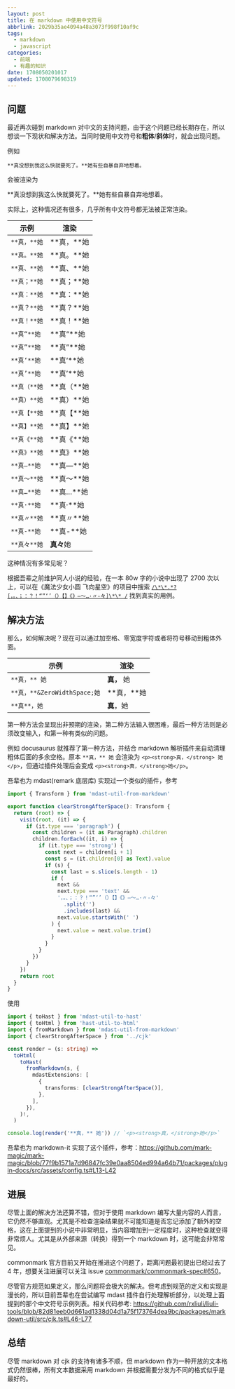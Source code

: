 ```yaml
---
layout: post
title: 在 markdown 中使用中文符号
abbrlink: 2029b35ae4094a48a3073f998f10af9c
tags:
  - markdown
  - javascript
categories:
  - 前端
  - 有趣的知识
date: 1708050201017
updated: 1708079698319
---
```


## 问题

最近再次碰到 markdown 对中文的支持问题，由于这个问题已经长期存在，所以想谈一下现状和解决方法。当同时使用中文符号和**粗体**/**斜体**时，就会出现问题。

例如

`**真没想到我这么快就要死了。**她有些自暴自弃地想着。`

会被渲染为

\*\*真没想到我这么快就要死了。\*\*她有些自暴自弃地想着。

实际上，这种情况还有很多，几乎所有中文符号都无法被正常渲染。

| 示例        | 渲染          |
| --------- | ----------- |
| `**真，**她` | \*\*真，\*\*她 |
| `**真。**她` | \*\*真。\*\*她 |
| `**真、**她` | \*\*真、\*\*她 |
| `**真；**她` | \*\*真；\*\*她 |
| `**真：**她` | \*\*真：\*\*她 |
| `**真？**她` | \*\*真？\*\*她 |
| `**真！**她` | \*\*真！\*\*她 |
| `**真“**她` | \*\*真“\*\*她 |
| `**真”**她` | \*\*真”\*\*她 |
| `**真‘**她` | \*\*真‘\*\*她 |
| `**真’**她` | \*\*真’\*\*她 |
| `**真（**她` | \*\*真（\*\*她 |
| `**真）**她` | \*\*真）\*\*她 |
| `**真【**她` | \*\*真【\*\*她 |
| `**真】**她` | \*\*真】\*\*她 |
| `**真《**她` | \*\*真《\*\*她 |
| `**真》**她` | \*\*真》\*\*她 |
| `**真—**她` | \*\*真—\*\*她 |
| `**真～**她` | \*\*真～\*\*她 |
| `**真…**她` | \*\*真…\*\*她 |
| `**真·**她` | \*\*真·\*\*她 |
| `**真〃**她` | \*\*真〃\*\*她 |
| `**真-**她` | \*\*真-\*\*她 |
| `**真々**她` | **真々**她     |

这种情况有多常见呢？

根据吾辈之前维护同人小说的经验，在一本 80w 字的小说中出现了 2700 次以上，可以在《魔法少女小圆 飞向星空》的项目中搜索 [`/\*\*.*?[，。、；：？！“”‘’（）【】《》—～…·〃-々]\*\* /`](https://github.com/search?q=repo%3Aliuli-moe%2Fto-the-stars+%2F%5C*%5C*.*%3F%5B%EF%BC%8C%E3%80%82%E3%80%81%EF%BC%9B%EF%BC%9A%EF%BC%9F%EF%BC%81%E2%80%9C%E2%80%9D%E2%80%98%E2%80%99%EF%BC%88%EF%BC%89%E3%80%90%E3%80%91%E3%80%8A%E3%80%8B%E2%80%94%EF%BD%9E%E2%80%A6%C2%B7%E3%80%83-%E3%80%85%5D%5C*%5C*+%2F\&type=code) 找到真实的用例。

## 解决方法

那么，如何解决呢？现在可以通过加空格、零宽度字符或者将符号移动到粗体外面。

| 示例                        | 渲染           |
| ------------------------- | ------------ |
| `**真，** 她`                | **真，** 她     |
| `**真，**&ZeroWidthSpace;她` | \*\*真，\*\*​她 |
| `**真**，她`                 | **真**，她      |

第一种方法会呈现出非预期的渲染，第二种方法输入很困难，最后一种方法则是必须改变输入，和第一种有类似的问题。

例如 docusaurus 就推荐了第一种方法，并结合 markdown 解析插件来自动清理粗体后面的多余空格。原本 `**真，** 她` 会渲染为 `<p><strong>真，</strong> 她</p>`，但通过插件处理后会变成 `<p><strong>真，</strong>她</p>`。

吾辈也为 mdast(remark 底层库) 实现过一个类似的插件，参考

```ts
import { Transform } from 'mdast-util-from-markdown'

export function clearStrongAfterSpace(): Transform {
  return (root) => {
    visit(root, (it) => {
      if (it.type === 'paragraph') {
        const children = (it as Paragraph).children
        children.forEach((it, i) => {
          if (it.type === 'strong') {
            const next = children[i + 1]
            const s = (it.children[0] as Text).value
            if (s) {
              const last = s.slice(s.length - 1)
              if (
                next &&
                next.type === 'text' &&
                '，。、；：？！“”‘’（）【】《》—～…·〃-々'
                  .split('')
                  .includes(last) &&
                next.value.startsWith(' ')
              ) {
                next.value = next.value.trim()
              }
            }
          }
        })
      }
    })
    return root
  }
}
```

使用

```ts
import { toHast } from 'mdast-util-to-hast'
import { toHtml } from 'hast-util-to-html'
import { fromMarkdown } from 'mdast-util-from-markdown'
import { clearStrongAfterSpace } from '../cjk'

const render = (s: string) =>
  toHtml(
    toHast(
      fromMarkdown(s, {
        mdastExtensions: [
          {
            transforms: [clearStrongAfterSpace()],
          },
        ],
      }),
    )!,
  )

console.log(render('**真，** 她')) // `<p><strong>真，</strong>她</p>`
```

吾辈也为 markdown-it 实现了这个插件，参考：<https://github.com/mark-magic/mark-magic/blob/77f9b1571a7d96847fc39e0aa8504ed994a64b71/packages/plugin-docs/src/assets/config.ts#L13-L42>

## 进展

尽管上面的解决方法还算不错，但对于使用 markdown 编写大量内容的人而言，它仍然不够直观。尤其是不检查渲染结果就不可能知道是否忘记添加了额外的空格，这在上面提到的小说中非常明显，当内容增加到一定程度时，这种检查就变得非常烦人。尤其是从外部来源（转换）得到一个 markdown 时，这可能会非常常见。

commonmark 官方目前又开始在推进这个问题了，距离问题最初提出已经过去了 4 年，想要关注进展可以关注 issue [commonmark/commonmark-spec#650](https://github.com/commonmark/commonmark-spec/issues/650)。

尽管官方规范如果定义，那么问题将会极大的解决。但考虑到规范的定义和实现是漫长的，所以目前吾辈也在尝试编写 mdast 插件自行处理解析部分，以处理上面提到的那个中文符号示例列表。相关代码参考: <https://github.com/rxliuli/liuli-tools/blob/82d81eeb0d661ad1338d04d1a75f173764dea9bc/packages/markdown-util/src/cjk.ts#L46-L77>

## 总结

尽管 markdown 对 cjk 的支持有诸多不顺，但 markdown 作为一种开放的文本格式仍然很棒，所有文本数据采用 markdown 并根据需要分发为不同的格式似乎是最好的。
